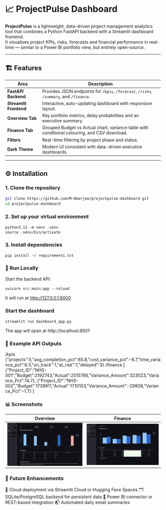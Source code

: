 # 📈 ProjectPulse Dashboard

**ProjectPulse** is a lightweight, data-driven project management analytics tool that combines a Python FastAPI backend with a Streamlit dashboard frontend.  
It visualises project KPIs, risks, forecasts and financial performance in real-time — similar to a Power BI portfolio view, but entirely open-source.

---

## 🏗️ Features

| Area | Description |
|------|--------------|
| **FastAPI Backend** | Provides JSON endpoints for `/kpis`, `/forecast`, `/risks`, `/summary`, and `/finance`. |
| **Streamlit Frontend** | Interactive, auto-updating dashboard with responsive layout. |
| **Overview Tab** | Key portfolio metrics, delay probabilities and an executive summary. |
| **Finance Tab** | Grouped Budget vs Actual chart, variance table with conditional colouring, and CSV download. |
| **Filters** | Real-time filtering by project phase and status. |
| **Dark Theme** | Modern UI consistent with data-driven executive dashboards. |

---

## ⚙️ Installation

### 1. Clone the repository
```bash
git clone https://github.com/M-Omarjee/projectpulse-dashboard.git
cd projectpulse-dashboard
```
### 2. Set up your virtual environment
```
python3.11 -m venv .venv
source .venv/bin/activate
```
### 3. Install dependencies
```
pip install -r requirements.txt
```
### 🚀 Run Locally
Start the backend API:
```
uvicorn src.main:app --reload
```
It will run at http://127.0.0.1:8000
### Start the dashboard
```
streamlit run dashboard_app.py
```
The app will open at http://localhost:8501
### 🧮 Example API Outputs
/kpis
{"projects":5,"avg_completion_pct":65.8,"cost_variance_pct":-6.7,"time_variance_pct":6.3,"on_track":1,"at_risk":1,"delayed":3}
/finance
[
  {"Project_ID":"NHS-001","Budget":2192743,"Actual":2515766,"Variance_Amount":323023,"Variance_Pct":14.7},
  {"Project_ID":"NHS-002","Budget":1739911,"Actual":1710103,"Variance_Amount":-29808,"Variance_Pct":-1.7}
]

### 📊 Screenshots

| Overview | Finance |
|-----------|----------|
| ![Overview Dashboard](docs/Overview.png) | ![Finance Dashboard](docs/Finance.png) |

### 🧠 Future Enhancements
🔄 Cloud deployment via Streamlit Cloud or Hugging Face Spaces
🗂️ SQLite/PostgreSQL backend for persistent data
🧩 Power BI connector or REST-based integration
📬 Automated daily email summaries